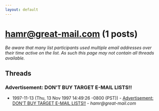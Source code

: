 ```yaml
---
layout: default
---
```


# hamr@great-mail.com (1 posts)

_Be aware that many list participants used multiple email addresses over their time active on the list. As such this page may not contain all threads available._

## Threads

### Advertisement: DON'T BUY TARGET E-MAIL LISTS!!
+ 1997-11-13 (Thu, 13 Nov 1997 14:49:26 -0800 (PST)) - [Advertisement: DON'T BUY TARGET E-MAIL LISTS!!](/archive/1997/11/03115793e3efe3623c60a9d4698a2f61bc24c150274f646ebb1f9d42a14ec961) - _hamr@great-mail.com_

